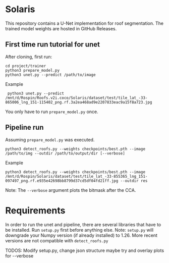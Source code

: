 # Solaris

This repository contains a U-Net implementation for roof segmentation. The trained model weights are hosted in GitHub Releases.  

## First time run tutorial for unet

After cloning, first run:
```
cd project/trainer
python3 prepare_model.py
python3 unet.py --predict /path/to/image
```
Example
```
 python3 unet.py --predict /mnt/d/Rospin/Roofs.v2i.coco/Solaris/dataset/test/tile_lat_-33-865006_lng_151-115402_png.rf.3a2ea468ad9e2207833eac9a15f8a723.jpg
```

You only have to run `prepare_model.py` once.

## Pipeline run

Assuming `prepare_model.py` was executed.
```
python3 detect_roofs.py --weights checkpoints/best.pth --image /path/to/img --outdir /path/to/output/dir [--verbose]
```

Example
```
python3 detect_roofs.py --weights checkpoints/best.pth --image /mnt/d/Rospin/Solaris/dataset/test/tile_lat_-33-855365_lng_151-097497_png.rf.e935e42698bb8799d37cd5df04fd21ff.jpg --outdir res
```

Note: The `--verbose` argument plots the bitmask after the CCA.

# Requirements
In order to run the unet and pipeline, there are several libraries that have to be installed.
Run `setup.py` first before anything else.
Note: `setup.py` will downgrade your Numpy version (if already installed) to 1.26. 
More recent versions are not compatible with `detect_roofs.py`


TODOS: Modify setup.py, change json structure maybe try and overlay plots for --verbose
